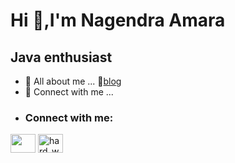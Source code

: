# Hi 👋,I'm Nagendra Amara
## Java enthusiast

- 🤔 All about me ... 🔗[blog](https://nagendra-amara.github.io/portfolio/)
- 🤝 Connect with me ...
- <h3 align="left">Connect with me:</h3>
<p align="left">
<a href="https://www.linkedin.com/in/amara-nagendra-59b992229/" target="blank"><img align="center" src="https://raw.githubusercontent.com/rahuldkjain/github-profile-readme-generator/master/src/images/icons/Social/linked-in-alt.svg" height="30" width="40" /></a>
<a href="https://leetcode.com/nagendra_amara/" target="blank"><img align="center" src="https://raw.githubusercontent.com/rahuldkjain/github-profile-readme-generator/master/src/images/icons/Social/leet-code.svg" alt="hard_worker_kg" height="30" width="40" /></a>
</p>


